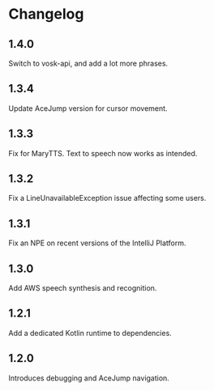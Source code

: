# Changelog

## 1.4.0

Switch to vosk-api, and add a lot more phrases.

## 1.3.4

Update AceJump version for cursor movement.

## 1.3.3

Fix for MaryTTS. Text to speech now works as intended.

## 1.3.2

Fix a LineUnavailableException issue affecting some users.

## 1.3.1

Fix an NPE on recent versions of the IntelliJ Platform.

## 1.3.0

Add AWS speech synthesis and recognition.

## 1.2.1

Add a dedicated Kotlin runtime to dependencies.

## 1.2.0

Introduces debugging and AceJump navigation.
